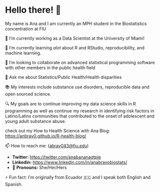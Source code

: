 # Hello there! 👋


My name is Ana and I am currently an MPH student in the Biostatistics concentration at FIU

🔭 I’m currently working as a Data Scientist at the University of Miami!

🌱 I’m currently learning _alot_ about R and RStudio, reproducibility, and machine learning. 

👯 I’m looking to collaborate on advanced statistical programming software with other members in the public health field

🧩 Ask me about Statistics/Public Health/Health disparities 

📚 My interests include substance use disorders, reproducible data and open sourced science.

🔍 My goals are to continue improving my data science skills in R programming as well as continue my research in identifying risk factors in Latino/Latinx communities that contributed to the onset of adolescent and young adult substance abuse.

check out my How to Health Science with Ana Blog: https://anbrav0.github.io/R-health-blog/

📫 How to reach me: (abrav043@fiu.edu)

- **Twitter:** https://twitter.com/anabananaqtpie
- **Linkedin:** https://www.linkedin.com/in/anabravobiostats/
- 🌈 **Pronouns:** She/Her/Hers

⚡ Fun fact: I'm originally from Ecuador 🇪🇨 and I speak both English and Spanish.

